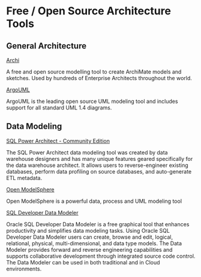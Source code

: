 # Free / Open Source Architecture Tools

## General Architecture

<a href="http://www.archimatetool.com/" target="_blank">Archi</a>

A free and open source modelling tool to create ArchiMate models and sketches. Used by hundreds of Enterprise Architects throughout the world.

<a href="http://argouml.tigris.org/" target="_blank">ArgoUML</a>

ArgoUML is the leading open source UML modeling tool and includes support for all standard UML 1.4 diagrams.

## Data Modeling

<a href="http://www.sqlpower.ca/page/architect" target="_blank">SQL Power Architect - Community Edition</a>

The SQL Power Architect data modeling tool was created by data warehouse designers and has many unique features geared specifically for the data warehouse architect. It allows users to reverse-engineer existing databases, perform data profiling on source databases, and auto-generate ETL metadata.

<a href="http://www.modelsphere.com/org/" target="_blank">Open ModelSphere</a>

Open ModelSphere is a powerful data, process and UML modeling tool

<a href="http://www.oracle.com/technetwork/developer-tools/datamodeler/overview/index.html" target="_blank">SQL Developer Data Modeler</a>

Oracle SQL Developer Data Modeler is a free graphical tool that enhances productivity and simplifies data modeling tasks. Using Oracle SQL Developer Data Modeler users can create, browse and edit, logical, relational, physical, multi-dimensional, and data type models. The Data Modeler provides forward and reverse engineering capabilities and supports collaborative development through integrated source code control. The Data Modeler can be used in both traditional and in Cloud environments.

